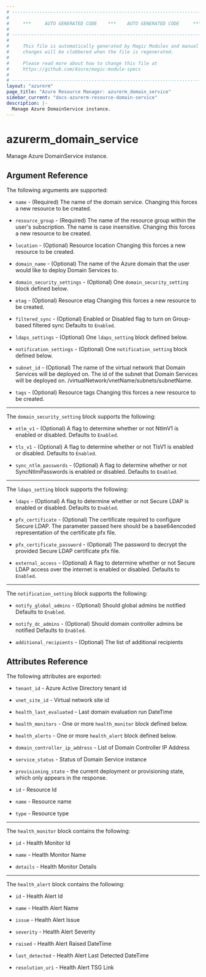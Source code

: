 ```yaml
---
# ----------------------------------------------------------------------------
#
#     ***     AUTO GENERATED CODE    ***    AUTO GENERATED CODE     ***
#
# ----------------------------------------------------------------------------
#
#     This file is automatically generated by Magic Modules and manual
#     changes will be clobbered when the file is regenerated.
#
#     Please read more about how to change this file at
#     https://github.com/Azure/magic-module-specs
#
# ----------------------------------------------------------------------------
layout: "azurerm"
page_title: "Azure Resource Manager: azurerm_domain_service"
sidebar_current: "docs-azurerm-resource-domain-service"
description: |-
  Manage Azure DomainService instance.
---
```


# azurerm_domain_service

Manage Azure DomainService instance.


## Argument Reference

The following arguments are supported:

* `name` - (Required) The name of the domain service. Changing this forces a new resource to be created.

* `resource_group` - (Required) The name of the resource group within the user's subscription. The name is case insensitive. Changing this forces a new resource to be created.

* `location` - (Optional) Resource location Changing this forces a new resource to be created.

* `domain_name` - (Optional) The name of the Azure domain that the user would like to deploy Domain Services to.

* `domain_security_settings` - (Optional) One `domain_security_setting` block defined below.

* `etag` - (Optional) Resource etag Changing this forces a new resource to be created.

* `filtered_sync` - (Optional) Enabled or Disabled flag to turn on Group-based filtered sync Defaults to `Enabled`.

* `ldaps_settings` - (Optional) One `ldaps_setting` block defined below.

* `notification_settings` - (Optional) One `notification_setting` block defined below.

* `subnet_id` - (Optional) The name of the virtual network that Domain Services will be deployed on. The id of the subnet that Domain Services will be deployed on. /virtualNetwork/vnetName/subnets/subnetName.

* `tags` - (Optional) Resource tags Changing this forces a new resource to be created.

---

The `domain_security_setting` block supports the following:

* `ntlm_v1` - (Optional) A flag to determine whether or not NtlmV1 is enabled or disabled. Defaults to `Enabled`.

* `tls_v1` - (Optional) A flag to determine whether or not TlsV1 is enabled or disabled. Defaults to `Enabled`.

* `sync_ntlm_passwords` - (Optional) A flag to determine whether or not SyncNtlmPasswords is enabled or disabled. Defaults to `Enabled`.

---

The `ldaps_setting` block supports the following:

* `ldaps` - (Optional) A flag to determine whether or not Secure LDAP is enabled or disabled. Defaults to `Enabled`.

* `pfx_certificate` - (Optional) The certificate required to configure Secure LDAP. The parameter passed here should be a base64encoded representation of the certificate pfx file.

* `pfx_certificate_password` - (Optional) The password to decrypt the provided Secure LDAP certificate pfx file.

* `external_access` - (Optional) A flag to determine whether or not Secure LDAP access over the internet is enabled or disabled. Defaults to `Enabled`.

---

The `notification_setting` block supports the following:

* `notify_global_admins` - (Optional) Should global admins be notified Defaults to `Enabled`.

* `notify_dc_admins` - (Optional) Should domain controller admins be notified Defaults to `Enabled`.

* `additional_recipients` - (Optional) The list of additional recipients

## Attributes Reference

The following attributes are exported:

* `tenant_id` - Azure Active Directory tenant id

* `vnet_site_id` - Virtual network site id

* `health_last_evaluated` - Last domain evaluation run DateTime

* `health_monitors` - One or more `health_monitor` block defined below.

* `health_alerts` - One or more `health_alert` block defined below.

* `domain_controller_ip_address` - List of Domain Controller IP Address

* `service_status` - Status of Domain Service instance

* `provisioning_state` - the current deployment or provisioning state, which only appears in the response.

* `id` - Resource Id

* `name` - Resource name

* `type` - Resource type


---

The `health_monitor` block contains the following:

* `id` - Health Monitor Id

* `name` - Health Monitor Name

* `details` - Health Monitor Details

---

The `health_alert` block contains the following:

* `id` - Health Alert Id

* `name` - Health Alert Name

* `issue` - Health Alert Issue

* `severity` - Health Alert Severity

* `raised` - Health Alert Raised DateTime

* `last_detected` - Health Alert Last Detected DateTime

* `resolution_uri` - Health Alert TSG Link
